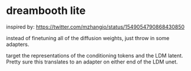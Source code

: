 # dreambooth lite

inspired by: https://twitter.com/mzhangio/status/1549054790868430850

instead of finetuning all of the diffusion weights, just throw in some adapters. 

target the representations of the conditioning tokens and the LDM latent. Pretty sure this translates to an adapter on either end of the LDM unet.
